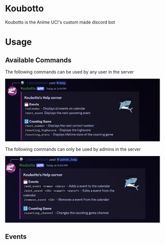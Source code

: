 # Koubotto
Koubotto is the Anime UC!'s custom made discord bot

# Usage
## Available Commands
The following commands can be used by any user in the server

![help](https://raw.githubusercontent.com/BeastieNate5/Koubotto/refs/heads/main/img/help.png)

The following commands can only be used by admins in the server

![admin_help](https://raw.githubusercontent.com/BeastieNate5/Koubotto/refs/heads/main/img/admin_help.png)

## Events 